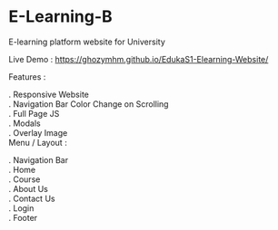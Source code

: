 # E-Learning-B
E-learning platform website for University<br>

Live Demo : https://ghozymhm.github.io/EdukaS1-Elearning-Website/<br>

Features :<br>

  . Responsive Website<br>
  . Navigation Bar Color Change on Scrolling<br>
  . Full Page JS<br>
  . Modals<br>
  . Overlay Image<br>
Menu / Layout :<br>

  . Navigation Bar<br>
  . Home<br>
  . Course<br>
  . About Us<br>
  . Contact Us<br>
  . Login<br>
  . Footer<br>
